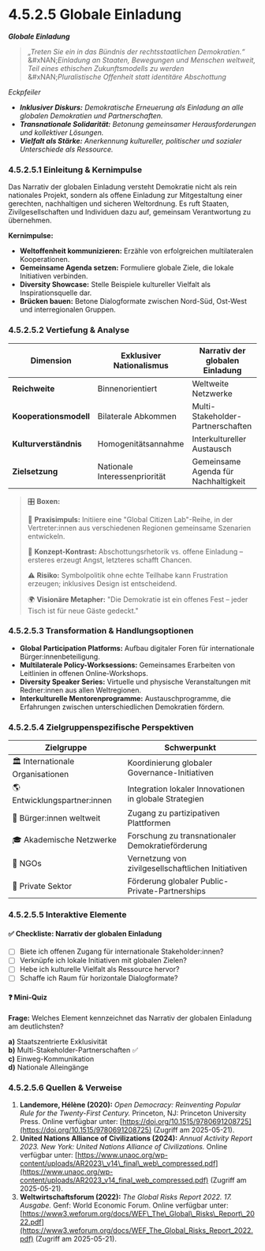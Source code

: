 # 4.5.2.5 Globale Einladung

_**Globale Einladung**_

> _„Treten Sie ein in das Bündnis der rechtsstaatlichen Demokratien.“_\
> &#xNAN;_&#x45;inladung an Staaten, Bewegungen und Menschen weltweit, Teil eines ethischen Zukunftsmodells zu werden_\
> &#xNAN;_&#x50;luralistische Offenheit statt identitäre Abschottung_

_Eckpfeiler_

* _**Inklusiver Diskurs:** Demokratische Erneuerung als Einladung an alle globalen Demokratien und Partnerschaften._
* _**Transnationale Solidarität:** Betonung gemeinsamer Herausforderungen und kollektiver Lösungen._
* _**Vielfalt als Stärke:** Anerkennung kultureller, politischer und sozialer Unterschiede als Ressource._

### 4.5.2.5.1 Einleitung & Kernimpulse

Das Narrativ der globalen Einladung versteht Demokratie nicht als rein nationales Projekt, sondern als offene Einladung zur Mitgestaltung einer gerechten, nachhaltigen und sicheren Weltordnung. Es ruft Staaten, Zivilgesellschaften und Individuen dazu auf, gemeinsam Verantwortung zu übernehmen.

**Kernimpulse:**

* **Weltoffenheit kommunizieren:** Erzähle von erfolgreichen multilateralen Kooperationen.
* **Gemeinsame Agenda setzen:** Formuliere globale Ziele, die lokale Initiativen verbinden.
* **Diversity Showcase:** Stelle Beispiele kultureller Vielfalt als Inspirationsquelle dar.
* **Brücken bauen:** Betone Dialogformate zwischen Nord-Süd, Ost-West und interregionalen Gruppen.

### 4.5.2.5.2 Vertiefung & Analyse

| Dimension              | Exklusiver Nationalismus      | Narrativ der globalen Einladung      |
| ---------------------- | ----------------------------- | ------------------------------------ |
| **Reichweite**         | Binnenorientiert              | Weltweite Netzwerke                  |
| **Kooperationsmodell** | Bilaterale Abkommen           | Multi-Stakeholder-Partnerschaften    |
| **Kulturverständnis**  | Homogenitätsannahme           | Interkultureller Austausch           |
| **Zielsetzung**        | Nationale Interessenpriorität | Gemeinsame Agenda für Nachhaltigkeit |

> 🎛️ **Boxen:**
>
> 📌 **Praxisimpuls:** Initiiere eine "Global Citizen Lab"-Reihe, in der Vertreter:innen aus verschiedenen Regionen gemeinsame Szenarien entwickeln.
>
> 🧠 **Konzept-Kontrast:** Abschottungsrhetorik vs. offene Einladung – ersteres erzeugt Angst, letzteres schafft Chancen.
>
> ⚠️ **Risiko:** Symbolpolitik ohne echte Teilhabe kann Frustration erzeugen; inklusives Design ist entscheidend.
>
> 🌍 **Visionäre Metapher:** "Die Demokratie ist ein offenes Fest – jeder Tisch ist für neue Gäste gedeckt."

### 4.5.2.5.3 Transformation & Handlungsoptionen

* **Global Participation Platforms:** Aufbau digitaler Foren für internationale Bürger:innenbeteiligung.
* **Multilaterale Policy-Worksessions:** Gemeinsames Erarbeiten von Leitlinien in offenen Online-Workshops.
* **Diversity Speaker Series:** Virtuelle und physische Veranstaltungen mit Redner:innen aus allen Weltregionen.
* **Interkulturelle Mentorenprogramme:** Austauschprogramme, die Erfahrungen zwischen unterschiedlichen Demokratien fördern.

### 4.5.2.5.4 Zielgruppenspezifische Perspektiven

| Zielgruppe                        | Schwerpunkt                                            |
| --------------------------------- | ------------------------------------------------------ |
| 🏛️ Internationale Organisationen | Koordinierung globaler Governance-Initiativen          |
| 🌎 Entwicklungspartner:innen      | Integration lokaler Innovationen in globale Strategien |
| 🧍 Bürger:innen weltweit          | Zugang zu partizipativen Plattformen                   |
| 🎓 Akademische Netzwerke          | Forschung zu transnationaler Demokratieförderung       |
| 🤝 NGOs                           | Vernetzung von zivilgesellschaftlichen Initiativen     |
| 💼 Private Sektor                 | Förderung globaler Public-Private-Partnerships         |

### 4.5.2.5.5 Interaktive Elemente

#### ✅ Checkliste: Narrativ der globalen Einladung

* [ ] Biete ich offenen Zugang für internationale Stakeholder:innen?
* [ ] Verknüpfe ich lokale Initiativen mit globalen Zielen?
* [ ] Hebe ich kulturelle Vielfalt als Ressource hervor?
* [ ] Schaffe ich Raum für horizontale Dialogformate?

#### ❓ Mini-Quiz

**Frage:** Welches Element kennzeichnet das Narrativ der globalen Einladung am deutlichsten?

**a)** Staatszentrierte Exklusivität\
**b)** Multi-Stakeholder-Partnerschaften ✅\
**c)** Einweg-Kommunikation\
**d)** Nationale Alleingänge

### 4.5.2.5.6 Quellen & Verweise

1. **Landemore, Hélène (2020):** _Open Democracy: Reinventing Popular Rule for the Twenty-First Century._ Princeton, NJ: Princeton University Press. Online verfügbar unter: [https://doi.org/10.1515/9780691208725](https://doi.org/10.1515/9780691208725) (Zugriff am 2025-05-21).
2. **United Nations Alliance of Civilizations (2024):** _Annual Activity Report 2023. New York: United Nations Alliance of Civilizations._ Online verfügbar unter: [https://www.unaoc.org/wp-content/uploads/AR2023\_v14\_final\_web\_compressed.pdf](https://www.unaoc.org/wp-content/uploads/AR2023_v14_final_web_compressed.pdf) (Zugriff am 2025-05-21).
3. **Weltwirtschaftsforum (2022):** _The Global Risks Report 2022. 17. Ausgabe._ Genf: World Economic Forum. Online verfügbar unter: [https://www3.weforum.org/docs/WEF\_The\_Global\_Risks\_Report\_2022.pdf](https://www3.weforum.org/docs/WEF_The_Global_Risks_Report_2022.pdf) (Zugriff am 2025-05-21).
